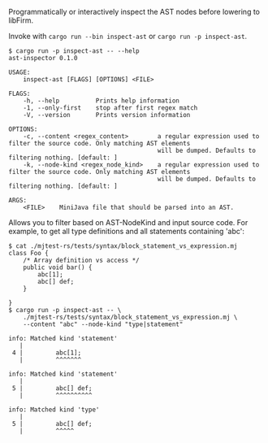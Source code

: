 Programmatically or interactively inspect the AST nodes before lowering to
libFirm.

Invoke with `cargo run --bin inspect-ast` or `cargo run -p inspect-ast`.


```
$ cargo run -p inspect-ast -- --help
ast-inspector 0.1.0

USAGE:
    inspect-ast [FLAGS] [OPTIONS] <FILE>

FLAGS:
    -h, --help          Prints help information
    -1, --only-first    stop after first regex match
    -V, --version       Prints version information

OPTIONS:
    -c, --content <regex_content>        a regular expression used to filter the source code. Only matching AST elements
                                         will be dumped. Defaults to filtering nothing. [default: ]
    -k, --node-kind <regex_node_kind>    a regular expression used to filter the source code. Only matching AST elements
                                         will be dumped. Defaults to filtering nothing. [default: ]

ARGS:
    <FILE>    MiniJava file that should be parsed into an AST.
```

Allows you to filter based on AST-NodeKind and input source code. For example,
to get all type definitions and all statements containing 'abc':

```
$ cat ./mjtest-rs/tests/syntax/block_statement_vs_expression.mj
class Foo {
    /* Array definition vs access */
    public void bar() {
        abc[1];
        abc[] def;
    }

}
$ cargo run -p inspect-ast -- \
    ./mjtest-rs/tests/syntax/block_statement_vs_expression.mj \
    --content "abc" --node-kind "type|statement"

info: Matched kind 'statement'
   | 
 4 |         abc[1];
   |         ^^^^^^^

info: Matched kind 'statement'
   | 
 5 |         abc[] def;
   |         ^^^^^^^^^^

info: Matched kind 'type'
   | 
 5 |         abc[] def;
   |         ^^^^^

```

